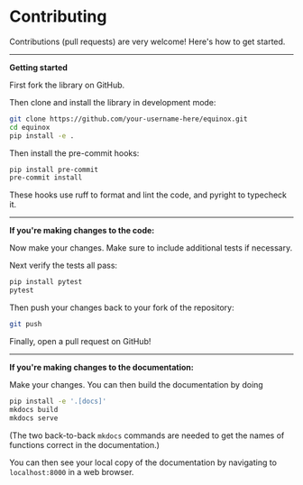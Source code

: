 # Contributing

Contributions (pull requests) are very welcome! Here's how to get started.

---

**Getting started**

First fork the library on GitHub.

Then clone and install the library in development mode:

```bash
git clone https://github.com/your-username-here/equinox.git
cd equinox
pip install -e .
```

Then install the pre-commit hooks:

```bash
pip install pre-commit
pre-commit install
```

These hooks use ruff to format and lint the code, and pyright to typecheck it.

---

**If you're making changes to the code:**

Now make your changes. Make sure to include additional tests if necessary.

Next verify the tests all pass:

```bash
pip install pytest
pytest
```

Then push your changes back to your fork of the repository:

```bash
git push
```

Finally, open a pull request on GitHub!

---

**If you're making changes to the documentation:**

Make your changes. You can then build the documentation by doing

```bash
pip install -e '.[docs]'
mkdocs build
mkdocs serve
```
(The two back-to-back `mkdocs` commands are needed to get the names of functions correct in the documentation.)

You can then see your local copy of the documentation by navigating to `localhost:8000` in a web browser.
